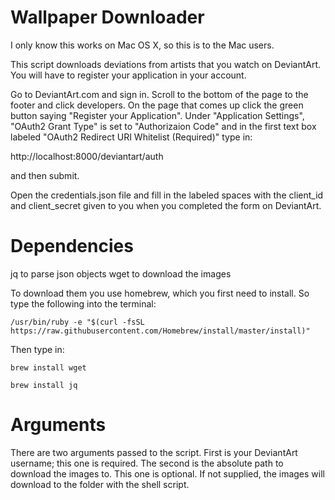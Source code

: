 # Wallpaper Downloader

I only know this works on Mac OS X, so this is to the Mac users.

This script downloads deviations from artists that you watch on DeviantArt.
You will have to register your application in your account.

Go to DeviantArt.com and sign in. Scroll to the bottom of the page to the footer and click developers.
On the page that comes up click the green button saying "Register your Application".
Under "Application Settings", "OAuth2 Grant Type" is set to "Authorizaion Code" and in the first text box labeled "OAuth2 Redirect URI Whitelist (Required)" type in:
  
  http://localhost:8000/deviantart/auth

and then submit.

Open the credentials.json file and fill in the labeled spaces with the client_id and client_secret given to you when you completed the form on DeviantArt.

# Dependencies
jq to parse json objects
wget to download the images

To download them you use homebrew, which you first need to install. So type the following into the terminal:

  `/usr/bin/ruby -e "$(curl -fsSL https://raw.githubusercontent.com/Homebrew/install/master/install)"`

Then type in:

  `brew install wget`
  
  `brew install jq`

# Arguments
There are two arguments passed to the script.
First is your DeviantArt username; this one is required.
The second is the absolute path to download the images to. This one is optional. If not supplied, the images will download to the folder with the shell script.
